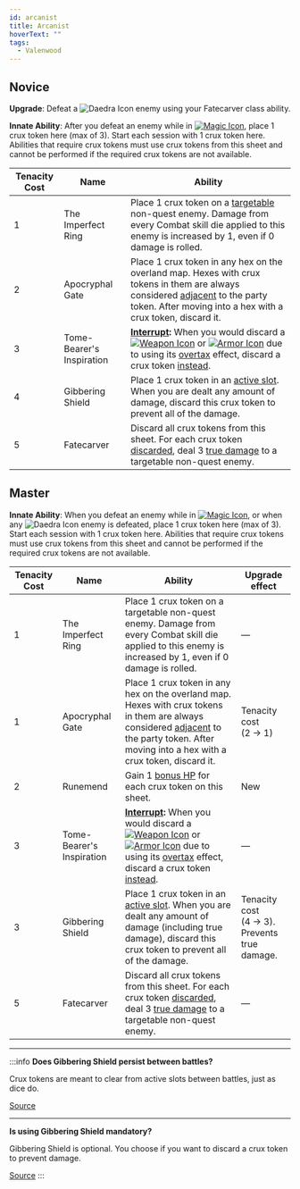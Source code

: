 ```yaml
---
id: arcanist
title: Arcanist
hoverText: ""
tags:
  - Valenwood
---
```


## Novice

**Upgrade**: Defeat a <img src="/icons/daedra.svg" alt="Daedra Icon" className="icon-svg" /> enemy using your Fatecarver class ability.

**Innate Ability**: After you defeat an enemy while in [<img src="/icons/magic.svg" alt="Magic Icon" className="icon-svg" />](/docs/battles/battle-forms/magic), place 1 crux token here (max of 3). Start each session with 1 crux token here. Abilities that require crux tokens must use crux tokens from this sheet and cannot be performed if the required crux tokens are not available.

| Tenacity Cost | Name                      | Ability                                                                                                                                                                                                                                                                                                                                                                                                                    |
| ------------- | ------------------------- | -------------------------------------------------------------------------------------------------------------------------------------------------------------------------------------------------------------------------------------------------------------------------------------------------------------------------------------------------------------------------------------------------------------------------- |
| 1             | The Imperfect Ring        | Place 1 crux token on a [targetable](/docs/glossary/targetable) non-quest enemy. Damage from every Combat skill die applied to this enemy is increased by 1, even if 0 damage is rolled.                                                                                                                                                                                                                                   |
| 2             | Apocryphal Gate           | Place 1 crux token in any hex on the overland map. Hexes with crux tokens in them are always considered [adjacent](/docs/glossary/adjacent) to the party token. After moving into a hex with a crux token, discard it.                                                                                                                                                                                                     |
| 3             | Tome-Bearer's Inspiration | **[Interrupt](/docs/glossary/interrupt):** When you would discard a [<img src="/icons/weapon.svg" alt="Weapon Icon" className="icon-svg" />](/docs/adventurer/items/types/weapon) or [<img src="/icons/armor.svg" alt="Armor Icon" className="icon-svg" />](/docs/adventurer/items/types/armor) due to using its [overtax](/docs/adventurer/items/overtax) effect, discard a crux token [instead](/docs/glossary/instead). |
| 4             | Gibbering Shield          | Place 1 crux token in an [active slot](/docs/glossary/active-slot). When you are dealt any amount of damage, discard this crux token to prevent all of the damage.                                                                                                                                                                                                                                                         |
| 5             | Fatecarver                | Discard all crux tokens from this sheet. For each crux token [discarded](/docs/glossary/discard), deal 3 [true damage](/docs/glossary/true-damage) to a targetable non-quest enemy.                                                                                                                                                                                                                                        |

## Master

**Innate Ability**: When you defeat an enemy while in [<img src="/icons/magic.svg" alt="Magic Icon" className="icon-svg" />](/docs/battles/battle-forms/magic), or when any <img src="/icons/daedra.svg" alt="Daedra Icon" className="icon-svg" /> enemy is defeated, place 1 crux token here (max of 3). Start each session with 1 crux token here. Abilities that require crux tokens must use crux tokens from this sheet and cannot be performed if the required crux tokens are not available.

| Tenacity Cost | Name                      | Ability                                                                                                                                                                                                                                                                                                                                                                                                                    | Upgrade effect                                   |
| ------------- | ------------------------- | -------------------------------------------------------------------------------------------------------------------------------------------------------------------------------------------------------------------------------------------------------------------------------------------------------------------------------------------------------------------------------------------------------------------------- | ------------------------------------------------ |
| 1             | The Imperfect Ring        | Place 1 crux token on a targetable non-quest enemy. Damage from every Combat skill die applied to this enemy is increased by 1, even if 0 damage is rolled.                                                                                                                                                                                                                                                                | —                                                |
| 1             | Apocryphal Gate           | Place 1 crux token in any hex on the overland map. Hexes with crux tokens in them are always considered [adjacent](/docs/glossary/adjacent) to the party token. After moving into a hex with a crux token, discard it.                                                                                                                                                                                                     | Tenacity cost<br/>(2 → 1)                        |
| 2             | Runemend                  | Gain 1 [bonus HP](/docs/glossary/bonus-hp) for each crux token on this sheet.                                                                                                                                                                                                                                                                                                                                              | New                                              |
| 3             | Tome-Bearer's Inspiration | **[Interrupt](/docs/glossary/interrupt):** When you would discard a [<img src="/icons/weapon.svg" alt="Weapon Icon" className="icon-svg" />](/docs/adventurer/items/types/weapon) or [<img src="/icons/armor.svg" alt="Armor Icon" className="icon-svg" />](/docs/adventurer/items/types/armor) due to using its [overtax](/docs/adventurer/items/overtax) effect, discard a crux token [instead](/docs/glossary/instead). | —                                                |
| 3             | Gibbering Shield          | Place 1 crux token in an [active slot](/docs/glossary/active-slot). When you are dealt any amount of damage (including true damage), discard this crux token to prevent all of the damage.                                                                                                                                                                                                                                 | Tenacity cost<br/>(4 → 3). Prevents true damage. |
| 5             | Fatecarver                | Discard all crux tokens from this sheet. For each crux token [discarded](/docs/glossary/discard), deal 3 [true damage](/docs/glossary/true-damage) to a targetable non-quest enemy.                                                                                                                                                                                                                                        | —                                                |

---

:::info
**Does Gibbering Shield persist between battles?**

Crux tokens are meant to clear from active slots between battles, just as dice do.

<a href="https://discord.com/channels/273472391403798528/1361396124782694450/1387180604663136356" target="_blank">Source</a>

---

**Is using Gibbering Shield mandatory?**

Gibbering Shield is optional. You choose if you want to discard a crux token to prevent damage.

<a href="https://discord.com/channels/273472391403798528/1392918916820369549/1400152445296054422" target="_blank">Source</a>
:::
